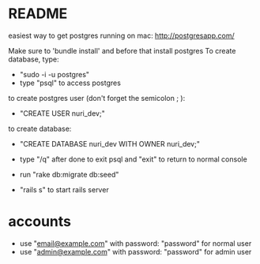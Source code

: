 # README

easiest way to get postgres running on mac:
http://postgresapp.com/

Make sure to 'bundle install' and before that install postgres
To create database, type:
- "sudo -i -u postgres"
- type "psql" to access postgres

to create postgres user (don't forget the semicolon ; ):
- "CREATE USER nuri_dev;"

to create database:
- "CREATE DATABASE nuri_dev WITH OWNER nuri_dev;"

- type "/q" after done to exit psql and "exit" to return to normal console

- run "rake db:migrate db:seed"

- "rails s" to start rails server

# accounts
- use "email@example.com" with password: "password" for normal user
- use "admin@example.com" with password: "password" for admin user
